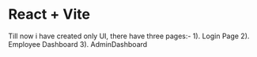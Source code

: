 # React + Vite

Till now i have created only UI, there have three pages:- 
1).  Login Page
2).  Employee Dashboard
3).  AdminDashboard